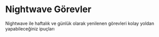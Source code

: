 # Nightwave Görevler

Nightwave ile haftalık ve günlük olarak yenilenen görevleri kolay yoldan yapabileceğiniz ipuçları



